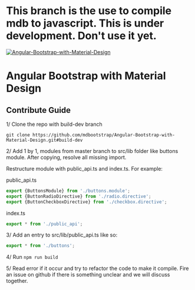 # This branch is the use to compile mdb to javascript. This is under development. Don't use it yet. 

[![Angular-Bootstrap-with-Material-Design](https://mdbootstrap.com/img/Mockups/MDB-post/angular-about.jpg)](https://mdbootstrap.com/angular/)

# Angular Bootstrap with Material Design

## Contribute Guide

1/ Clone the repo with build-dev branch

`git clone https://github.com/mdbootstrap/Angular-Bootstrap-with-Material-Design.git#build-dev`

2/ Add 1 by 1, modules from master branch to src/lib folder like buttons module. After copying, resolve all missing import.

Restructure module with public_api.ts and index.ts. For example:

public_api.ts
```ts
export {ButtonsModule} from './buttons.module';
export {ButtonRadioDirective} from './radio.directive';
export {ButtonCheckboxDirective} from './checkbox.directive';
```
index.ts
```ts
export * from './public_api';
```

3/ Add an entry to src/lib/public_api.ts like so:

```ts
export * from './buttons';
```

4/ Run `npm run build`

5/ Read error if it occur and try to refactor the code to make it compile. Fire an issue on github if there is something unclear and we will discuss together.